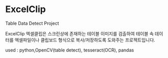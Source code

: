 # ExcelClip
Table Data Detect Project

ExcelClip 엑셀클립은 스크린상에 존재하는 테이블 이미지를 검출하여
테이블 속 데이터를 엑셀파일이나 클립보드 형식으로 복사/저장하도록 도와주는 프로젝트입니다. 

used : python,OpenCV(table detect), tesseract(OCR), pandas
